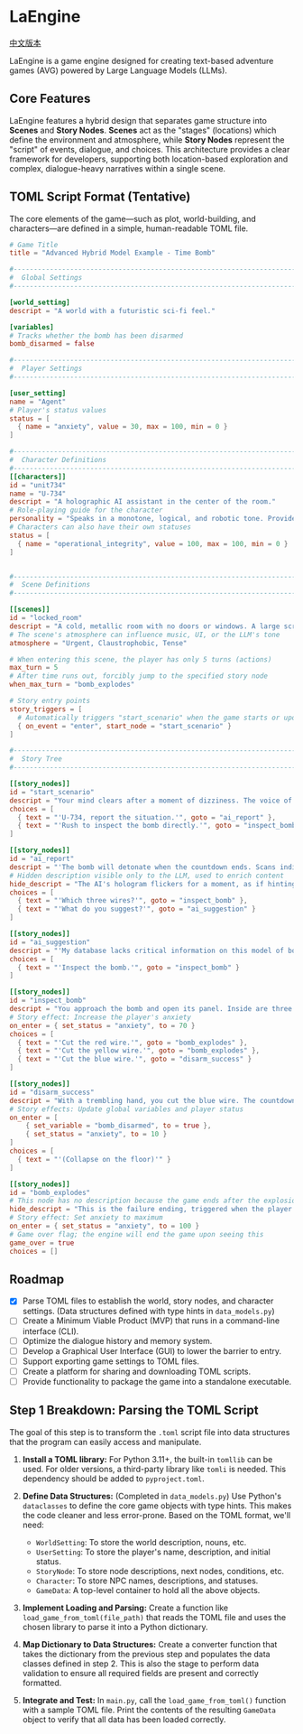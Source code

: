 # LaEngine

[中文版本](./README_zh.md)

LaEngine is a game engine designed for creating text-based adventure games (AVG) powered by Large Language Models (LLMs).

## Core Features

LaEngine features a hybrid design that separates game structure into **Scenes** and **Story Nodes**. **Scenes** act as the "stages" (locations) which define the environment and atmosphere, while **Story Nodes** represent the "script" of events, dialogue, and choices. This architecture provides a clear framework for developers, supporting both location-based exploration and complex, dialogue-heavy narratives within a single scene.

## TOML Script Format (Tentative)

The core elements of the game—such as plot, world-building, and characters—are defined in a simple, human-readable TOML file.

```toml
# Game Title
title = "Advanced Hybrid Model Example - Time Bomb"

#------------------------------------------------------------------------------
#  Global Settings
#------------------------------------------------------------------------------

[world_setting]
descript = "A world with a futuristic sci-fi feel."

[variables]
# Tracks whether the bomb has been disarmed
bomb_disarmed = false

#------------------------------------------------------------------------------
#  Player Settings
#------------------------------------------------------------------------------

[user_setting]
name = "Agent"
# Player's status values
status = [
  { name = "anxiety", value = 30, max = 100, min = 0 }
]

#------------------------------------------------------------------------------
#  Character Definitions
#------------------------------------------------------------------------------
[[characters]]
id = "unit734"
name = "U-734"
descript = "A holographic AI assistant in the center of the room."
# Role-playing guide for the character
personality = "Speaks in a monotone, logical, and robotic tone. Provides data but no emotional support. Repeats key instructions when the situation is critical."
# Characters can also have their own statuses
status = [
  { name = "operational_integrity", value = 100, max = 100, min = 0 }
]


#------------------------------------------------------------------------------
#  Scene Definitions
#------------------------------------------------------------------------------

[[scenes]]
id = "locked_room"
descript = "A cold, metallic room with no doors or windows. A large screen on the wall displays an ominous red countdown."
# The scene's atmosphere can influence music, UI, or the LLM's tone
atmosphere = "Urgent, Claustrophobic, Tense"

# When entering this scene, the player has only 5 turns (actions)
max_turn = 5
# After time runs out, forcibly jump to the specified story node
when_max_turn = "bomb_explodes"

# Story entry points
story_triggers = [
  # Automatically triggers "start_scenario" when the game starts or upon entering this room
  { on_event = "enter", start_node = "start_scenario" }
]

#------------------------------------------------------------------------------
#  Story Tree
#------------------------------------------------------------------------------

[[story_nodes]]
id = "start_scenario"
descript = "Your mind clears after a moment of dizziness. The voice of AI U-734 sounds: 'Agent, welcome back. Situation analysis: An active bomb has been detected. Immediate action is advised.'"
choices = [
  { text = "'U-734, report the situation.'", goto = "ai_report" },
  { text = "'Rush to inspect the bomb directly.'", goto = "inspect_bomb" }
]

[[story_nodes]]
id = "ai_report"
descript = "'The bomb will detonate when the countdown ends. Scans indicate that disarming requires cutting one of three wires. A wrong choice will lead to immediate detonation.'"
# Hidden description visible only to the LLM, used to enrich content
hide_descript = "The AI's hologram flickers for a moment, as if hinting at information not explicitly stated."
choices = [
  { text = "'Which three wires?'", goto = "inspect_bomb" },
  { text = "'What do you suggest?'", goto = "ai_suggestion" }
]

[[story_nodes]]
id = "ai_suggestion"
descript = "'My database lacks critical information on this model of bomb. However, thermal scans show the blue wire's temperature is slightly higher than the other two.'"
choices = [
  { text = "'Inspect the bomb.'", goto = "inspect_bomb" }
]

[[story_nodes]]
id = "inspect_bomb"
descript = "You approach the bomb and open its panel. Inside are three wires: red, yellow, and blue. You must make a choice."
# Story effect: Increase the player's anxiety
on_enter = { set_status = "anxiety", to = 70 }
choices = [
  { text = "'Cut the red wire.'", goto = "bomb_explodes" },
  { text = "'Cut the yellow wire.'", goto = "bomb_explodes" },
  { text = "'Cut the blue wire.'", goto = "disarm_success" }
]

[[story_nodes]]
id = "disarm_success"
descript = "With a trembling hand, you cut the blue wire. The countdown stops. U-734's voice sounds: 'Threat neutralized. Well done, Agent.'"
# Story effects: Update global variables and player status
on_enter = [
    { set_variable = "bomb_disarmed", to = true },
    { set_status = "anxiety", to = 10 }
]
choices = [
  { text = "'(Collapse on the floor)'" }
]

[[story_nodes]]
id = "bomb_explodes"
# This node has no description because the game ends after the explosion
hide_descript = "This is the failure ending, triggered when the player makes a wrong choice or runs out of time."
# Story effect: Set anxiety to maximum
on_enter = { set_status = "anxiety", to = 100 }
# Game over flag; the engine will end the game upon seeing this
game_over = true
choices = []
```

## Roadmap

- [x] Parse TOML files to establish the world, story nodes, and character settings. (Data structures defined with type hints in `data_models.py`)
- [ ] Create a Minimum Viable Product (MVP) that runs in a command-line interface (CLI).
- [ ] Optimize the dialogue history and memory system.
- [ ] Develop a Graphical User Interface (GUI) to lower the barrier to entry.
- [ ] Support exporting game settings to TOML files.
- [ ] Create a platform for sharing and downloading TOML scripts.
- [ ] Provide functionality to package the game into a standalone executable.

## Step 1 Breakdown: Parsing the TOML Script

The goal of this step is to transform the `.toml` script file into data structures that the program can easily access and manipulate.

1.  **Install a TOML library:** For Python 3.11+, the built-in `tomllib` can be used. For older versions, a third-party library like `tomli` is needed. This dependency should be added to `pyproject.toml`.

2.  **Define Data Structures:** (Completed in `data_models.py`) Use Python's `dataclasses` to define the core game objects with type hints. This makes the code cleaner and less error-prone. Based on the TOML format, we'll need:
    *   `WorldSetting`: To store the world description, nouns, etc.
    *   `UserSetting`: To store the player's name, description, and initial status.
    *   `StoryNode`: To store node descriptions, next nodes, conditions, etc.
    *   `Character`: To store NPC names, descriptions, and statuses.
    *   `GameData`: A top-level container to hold all the above objects.

3.  **Implement Loading and Parsing:** Create a function like `load_game_from_toml(file_path)` that reads the TOML file and uses the chosen library to parse it into a Python dictionary.

4.  **Map Dictionary to Data Structures:** Create a converter function that takes the dictionary from the previous step and populates the data classes defined in step 2. This is also the stage to perform data validation to ensure all required fields are present and correctly formatted.

5.  **Integrate and Test:** In `main.py`, call the `load_game_from_toml()` function with a sample TOML file. Print the contents of the resulting `GameData` object to verify that all data has been loaded correctly.